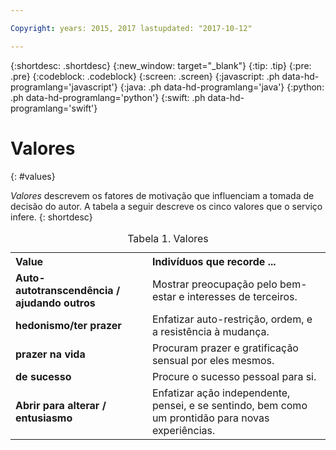 ```yaml
---

Copyright: years: 2015, 2017 lastupdated: "2017-10-12"

---
```


{:shortdesc: .shortdesc}
{:new_window: target="_blank"}
{:tip: .tip}
{:pre: .pre}
{:codeblock: .codeblock}
{:screen: .screen}
{:javascript: .ph data-hd-programlang='javascript'}
{:java: .ph data-hd-programlang='java'}
{:python: .ph data-hd-programlang='python'}
{:swift: .ph data-hd-programlang='swift'}

# Valores
{: #values}

*Valores* descrevem os fatores de motivação que influenciam a tomada de decisão do autor. A tabela a seguir descreve os cinco valores que o serviço infere.
{: shortdesc}

<table>
  <caption>Tabela 1. Valores</caption>
  <tr>
    <th style="text-align:left">Value</th>
    <th style="text-align:left">Indivíduos que recorde ...</th>
  </tr>
  <tr>
    <td><strong>Auto-autotranscendência / ajudando outros</strong></td>
    <td>Mostrar preocupação pelo bem-estar e interesses de terceiros.</td>
  </tr>
  <tr>
    <td><strong>hedonismo/ter prazer</strong></td>
    <td>Enfatizar auto-restrição, ordem, e a resistência à mudança.</td>
  </tr>
  <tr>
    <td><strong>prazer na vida</strong></td>
    <td>Procuram prazer e gratificação sensual por eles mesmos.</td>
  </tr>
  <tr>
    <td><strong>de sucesso</strong></td>
    <td>Procure o sucesso pessoal para si.</td>
  </tr>
  <tr>
    <td><strong>Abrir para alterar / entusiasmo</strong></td>
    <td>Enfatizar ação independente, pensei, e se sentindo, bem como um prontidão para novas experiências.</td>
  </tr>
</table>
